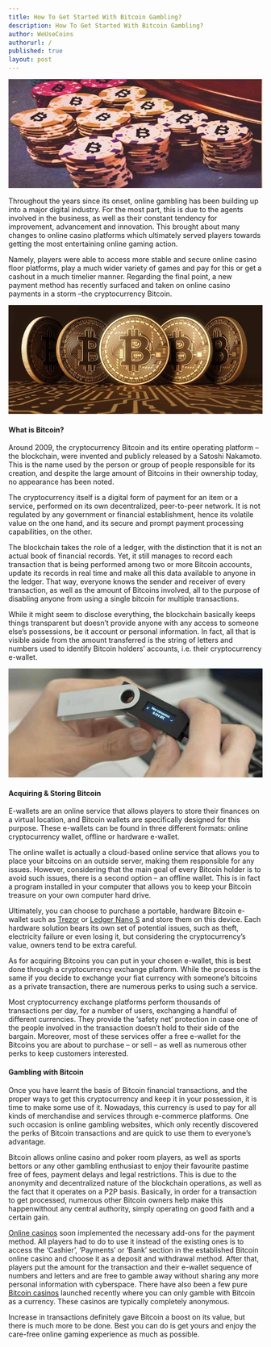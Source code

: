 ```yaml
---
title: How To Get Started With Bitcoin Gambling?
description: How To Get Started With Bitcoin Gambling?
author: WeUseCoins
authorurl: /
published: true
layout: post
---
```


<center><img src="/images/getting-started-bitcoin-gambling.jpg" alt="how to get started with bitcoin gambling"></center>

<p>Throughout the years since its onset, online gambling has been building up into a major digital industry. For the most part, this is due to the agents involved in the business, as well as their constant tendency for improvement, advancement and innovation. This brought about many changes to online casino platforms which ultimately served players towards getting the most entertaining online gaming action. </p>

<p>Namely, players were able to access more stable and secure online casino floor platforms, play a much wider variety of games and pay for this or get a cashout in a much timelier manner. Regarding the final point, a new payment method has recently surfaced and taken on online casino payments in a storm –the cryptocurrency Bitcoin.</p>
 
<center><img src="/images/what-is-bitcoin-001.jpg" alt="what is bitcoin"></center>

<h4>What is Bitcoin?</h4>

<p>Around 2009, the cryptocurrency Bitcoin and its entire operating platform – the blockchain, were invented and publicly released by a Satoshi Nakamoto. This is the name used by the person or group of people responsible for its creation, and despite the large amount of Bitcoins in their ownership today, no appearance has been noted. </p>

<p>The cryptocurrency itself is a digital form of payment for an item or a service, performed on its own decentralized, peer-to-peer network. It is not regulated by any government or financial establishment, hence its volatile value on the one hand, and its secure and prompt payment processing capabilities, on the other.</p>

<p>The blockchain takes the role of a ledger, with the distinction that it is not an actual book of financial records. Yet, it still manages to record each transaction that is being performed among two or more Bitcoin accounts, update its records in real time and make all this data available to anyone in the ledger. That way, everyone knows the sender and receiver of every transaction, as well as the amount of Bitcoins involved, all to the purpose of disabling anyone from using a single bitcoin for multiple transactions.</p>

<p>While it might seem to disclose everything, the blockchain basically keeps things transparent but doesn’t provide anyone with any access to someone else’s possessions, be it account or personal information. In fact, all that is visible aside from the amount transferred is the string of letters and numbers used to identify Bitcoin holders’ accounts, i.e. their cryptocurrency e-wallet.</p>

<center><img src="/images/storing-bitcoin.jpg" alt="storing bitcoin"></center>
 
<h4>Acquiring & Storing Bitcoin</h4>

<p>E-wallets are an online service that allows players to store their finances on a virtual location, and Bitcoin wallets are specifically designed for this purpose. These e-wallets can be found in three different formats: online cryptocurrency wallet, offline or hardware e-wallet. </p>

<p>The online wallet is actually a cloud-based online service that allows you to place your bitcoins on an outside server, making them responsible for any issues. However, considering that the main goal of every Bitcoin holder is to avoid such issues, there is a second option – an offline wallet. This is in fact a program installed in your computer that allows you to keep your Bitcoin treasure on your own computer hard drive. </p>

<p>Ultimately, you can choose to purchase a portable, hardware Bitcoin e-wallet such as <a href="https://trezor.io/">Trezor</a> or <a href="https://www.ledgerwallet.com/products/ledger-nano-s">Ledger Nano S</a> and store them on this device. Each hardware solution bears its own set of potential issues, such as theft, electricity failure or even losing it, but considering the cryptocurrency’s value, owners tend to be extra careful.</p>

<p>As for acquiring Bitcoins you can put in your chosen e-wallet, this is best done through a cryptocurrency exchange platform. While the process is the same if you decide to exchange your fiat currency with someone’s bitcoins as a private transaction, there are numerous perks to using such a service. </p>

<p>Most cryptocurrency exchange platforms perform thousands of transactions per day, for a number of users, exchanging a handful of different currencies. They provide the ‘safety net’ protection in case one of the people involved in the transaction doesn’t hold to their side of the bargain. Moreover, most of these services offer a free e-wallet for the Bitcoins you are about to purchase – or sell – as well as numerous other perks to keep customers interested. </p>

<h4>Gambling with Bitcoin</h4>

<p>Once you have learnt the basis of Bitcoin financial transactions, and the proper ways to get this cryptocurrency and keep it in your possession, it is time to make some use of it. Nowadays, this currency is used to pay for all kinds of merchandise and services through e-commerce platforms. One such occasion is online gambling websites, which only recently discovered the perks of Bitcoin transactions and are quick to use them to everyone’s advantage.</p>

<p>Bitcoin allows online casino and poker room players, as well as sports bettors or any other gambling enthusiast to enjoy their favourite pastime free of fees, payment delays and legal restrictions. This is due to the anonymity and decentralized nature of the blockchain operations, as well as the fact that it operates on a P2P basis. Basically, in order for a transaction to get processed, numerous other Bitcoin owners help make this happenwithout any central authority, simply operating on good faith and a certain gain. </p>

<p><a href="https://www.casinoreviews.net.nz/">Online casinos</a> soon implemented the necessary add-ons for the payment method. All players had to do to use it instead of the existing ones is to access the ‘Cashier’, ‘Payments’ or ‘Bank’ section in the established Bitcoin online casino and choose it as a deposit and withdrawal method. After that, players put the amount for the transaction and their e-wallet sequence of numbers and letters and are free to gamble away without sharing any more personal information with cyberspace. There have also been a few pure <a href="https://www.crispygamer.com/bitcoin-casino/">Bitcoin casinos</a> launched recently where you can only gamble with Bitcoin as a currency. These casinos are typically completely anonymous.</p>

<p>Increase in transactions definitely gave Bitcoin a boost on its value, but there is much more to be done. Best you can do is get yours and enjoy the care-free online gaming experience as much as possible.</p>
